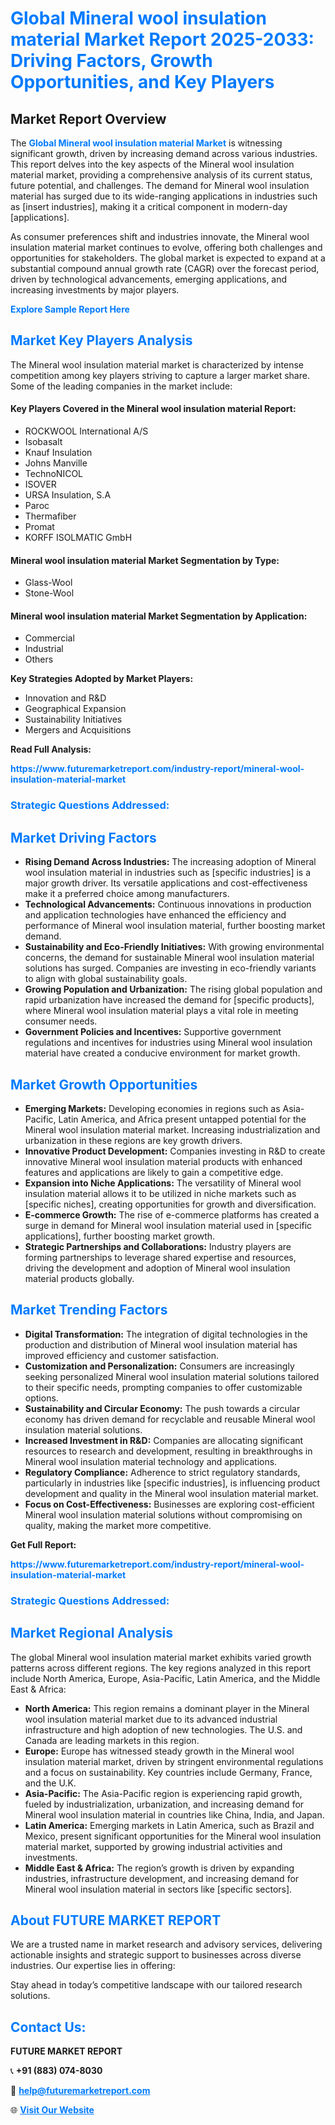 <h1 style="color: #007BFF;">Global Mineral wool insulation material Market Report 2025-2033: Driving Factors, Growth Opportunities, and Key Players</h1>

<section id="overview">
<h2>Market Report Overview</h2>
<p>The <a href="https://www.futuremarketreport.com/industry-report/mineral-wool-insulation-material-market" style="color: #007BFF; text-decoration: none;"><strong>Global Mineral wool insulation material Market</strong></a> is witnessing significant growth, driven by increasing demand across various industries. This report delves into the key aspects of the Mineral wool insulation material market, providing a comprehensive analysis of its current status, future potential, and challenges. The demand for Mineral wool insulation material has surged due to its wide-ranging applications in industries such as [insert industries], making it a critical component in modern-day [applications].</p>
<p>As consumer preferences shift and industries innovate, the Mineral wool insulation material market continues to evolve, offering both challenges and opportunities for stakeholders. The global market is expected to expand at a substantial compound annual growth rate (CAGR) over the forecast period, driven by technological advancements, emerging applications, and increasing investments by major players.</p>
</section>

<section id="overview">
<p><a href="https://www.futuremarketreport.com/request-sample/reportId=114916" style="color: #007BFF; text-decoration: none;"><strong>Explore Sample Report Here</strong></a></p>
</section>

<section id="key-players">
<h2 style="color: #007BFF;">Market Key Players Analysis</h2>
<p>The Mineral wool insulation material market is characterized by intense competition among key players striving to capture a larger market share. Some of the leading companies in the market include:</p>
<h4>Key Players Covered in the Mineral wool insulation material Report:</h4>
<ul><li>ROCKWOOL International A/S</li><li>Isobasalt</li><li>Knauf Insulation</li><li>Johns Manville</li><li>TechnoNICOL</li><li>ISOVER</li><li>URSA Insulation, S.A</li><li>Paroc</li><li>Thermafiber</li><li>Promat</li><li>KORFF ISOLMATIC GmbH</li></ul>
<h4>Mineral wool insulation material Market Segmentation by Type:</h4>
<ul><li>Glass-Wool</li><li>Stone-Wool</li></ul>

<h4>Mineral wool insulation material Market Segmentation by Application:</h4>
<ul><li>Commercial</li><li>Industrial</li><li>Others</li></ul>
<p><strong>Key Strategies Adopted by Market Players:</strong></p>
<ul>
<li>Innovation and R&D</li>
<li>Geographical Expansion</li>
<li>Sustainability Initiatives</li>
<li>Mergers and Acquisitions</li>
</ul>
</section>

<section>
<p><strong>Read Full Analysis: </strong></p><a href="https://www.futuremarketreport.com/industry-report/mineral-wool-insulation-material-market" style="color: #007BFF; text-decoration: none;"><strong>https://www.futuremarketreport.com/industry-report/mineral-wool-insulation-material-market</strong></a>
<h3 style="color: #007BFF;">Strategic Questions Addressed:</h3>
</section>

<section id="driving-factors">
<h2 style="color: #007BFF;">Market Driving Factors</h2>
<ul>
<li><strong>Rising Demand Across Industries:</strong> The increasing adoption of Mineral wool insulation material in industries such as [specific industries] is a major growth driver. Its versatile applications and cost-effectiveness make it a preferred choice among manufacturers.</li>
<li><strong>Technological Advancements:</strong> Continuous innovations in production and application technologies have enhanced the efficiency and performance of Mineral wool insulation material, further boosting market demand.</li>
<li><strong>Sustainability and Eco-Friendly Initiatives:</strong> With growing environmental concerns, the demand for sustainable Mineral wool insulation material solutions has surged. Companies are investing in eco-friendly variants to align with global sustainability goals.</li>
<li><strong>Growing Population and Urbanization:</strong> The rising global population and rapid urbanization have increased the demand for [specific products], where Mineral wool insulation material plays a vital role in meeting consumer needs.</li>
<li><strong>Government Policies and Incentives:</strong> Supportive government regulations and incentives for industries using Mineral wool insulation material have created a conducive environment for market growth.</li>
</ul>
</section>

<section id="growth-opportunities">
<h2 style="color: #007BFF;">Market Growth Opportunities</h2>
<ul>
<li><strong>Emerging Markets:</strong> Developing economies in regions such as Asia-Pacific, Latin America, and Africa present untapped potential for the Mineral wool insulation material market. Increasing industrialization and urbanization in these regions are key growth drivers.</li>
<li><strong>Innovative Product Development:</strong> Companies investing in R&D to create innovative Mineral wool insulation material products with enhanced features and applications are likely to gain a competitive edge.</li>
<li><strong>Expansion into Niche Applications:</strong> The versatility of Mineral wool insulation material allows it to be utilized in niche markets such as [specific niches], creating opportunities for growth and diversification.</li>
<li><strong>E-commerce Growth:</strong> The rise of e-commerce platforms has created a surge in demand for Mineral wool insulation material used in [specific applications], further boosting market growth.</li>
<li><strong>Strategic Partnerships and Collaborations:</strong> Industry players are forming partnerships to leverage shared expertise and resources, driving the development and adoption of Mineral wool insulation material products globally.</li>
</ul>
</section>

<section id="trending-factors">
<h2 style="color: #007BFF;">Market Trending Factors</h2>
<ul>
<li><strong>Digital Transformation:</strong> The integration of digital technologies in the production and distribution of Mineral wool insulation material has improved efficiency and customer satisfaction.</li>
<li><strong>Customization and Personalization:</strong> Consumers are increasingly seeking personalized Mineral wool insulation material solutions tailored to their specific needs, prompting companies to offer customizable options.</li>
<li><strong>Sustainability and Circular Economy:</strong> The push towards a circular economy has driven demand for recyclable and reusable Mineral wool insulation material solutions.</li>
<li><strong>Increased Investment in R&D:</strong> Companies are allocating significant resources to research and development, resulting in breakthroughs in Mineral wool insulation material technology and applications.</li>
<li><strong>Regulatory Compliance:</strong> Adherence to strict regulatory standards, particularly in industries like [specific industries], is influencing product development and quality in the Mineral wool insulation material market.</li>
<li><strong>Focus on Cost-Effectiveness:</strong> Businesses are exploring cost-efficient Mineral wool insulation material solutions without compromising on quality, making the market more competitive.</li>
</ul>
</section>

<section>
<p><strong>Get Full Report: </strong></p><a href="https://www.futuremarketreport.com/industry-report/mineral-wool-insulation-material-market" style="color: #007BFF; text-decoration: none;"><strong>https://www.futuremarketreport.com/industry-report/mineral-wool-insulation-material-market</strong></a>
<h3 style="color: #007BFF;">Strategic Questions Addressed:</h3>
</section>


<section id="regional-analysis">
<h2 style="color: #007BFF;">Market Regional Analysis</h2>
<p>The global Mineral wool insulation material market exhibits varied growth patterns across different regions. The key regions analyzed in this report include North America, Europe, Asia-Pacific, Latin America, and the Middle East & Africa:</p>
<ul>
<li><strong>North America:</strong> This region remains a dominant player in the Mineral wool insulation material market due to its advanced industrial infrastructure and high adoption of new technologies. The U.S. and Canada are leading markets in this region.</li>
<li><strong>Europe:</strong> Europe has witnessed steady growth in the Mineral wool insulation material market, driven by stringent environmental regulations and a focus on sustainability. Key countries include Germany, France, and the U.K.</li>
<li><strong>Asia-Pacific:</strong> The Asia-Pacific region is experiencing rapid growth, fueled by industrialization, urbanization, and increasing demand for Mineral wool insulation material in countries like China, India, and Japan.</li>
<li><strong>Latin America:</strong> Emerging markets in Latin America, such as Brazil and Mexico, present significant opportunities for the Mineral wool insulation material market, supported by growing industrial activities and investments.</li>
<li><strong>Middle East & Africa:</strong> The region’s growth is driven by expanding industries, infrastructure development, and increasing demand for Mineral wool insulation material in sectors like [specific sectors].</li>
</ul>
</section>

<footer>
<h2 style="color: #007BFF;">About FUTURE MARKET REPORT</h2>
<p>We are a trusted name in market research and advisory services, delivering actionable insights and strategic support to businesses across diverse industries. Our expertise lies in offering:</p>

<p>Stay ahead in today’s competitive landscape with our tailored research solutions.</p>

<h2 style="color: #007BFF;">Contact Us:</h2>
<p><strong>FUTURE MARKET REPORT</strong></p>
<p>📞 <strong>+91 (883) 074-8030</strong></p>
<p>📧 <strong><a href="mailto:help@futuremarketreport.com" style="color: #007BFF;">help@futuremarketreport.com</a></strong></p>
<p>🌐 <strong><a href="https://www.futuremarketreport.com/" style="color: #007BFF;">Visit Our Website</a></strong></p>
</footer>